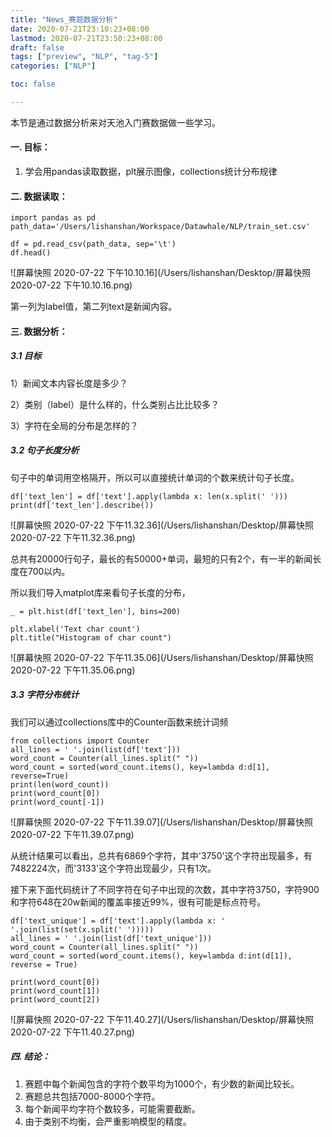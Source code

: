 ```yaml
---
title: "News_赛题数据分析"
date: 2020-07-21T23:10:23+08:00
lastmod: 2020-07-21T23:50:23+08:00
draft: false
tags: ["preview", "NLP", "tag-5"]
categories: ["NLP"]

toc: false

---
```



本节是通过数据分析来对天池入门赛数据做一些学习。

#### 一. 目标：

1. 学会用pandas读取数据，plt展示图像，collections统计分布规律



#### 二. 数据读取：

```
import pandas as pd
path_data='/Users/lishanshan/Workspace/Datawhale/NLP/train_set.csv'

df = pd.read_csv(path_data, sep='\t')
df.head()
```

![屏幕快照 2020-07-22 下午10.10.16](/Users/lishanshan/Desktop/屏幕快照 2020-07-22 下午10.10.16.png)

第一列为label值，第二列text是新闻内容。

#### 三. 数据分析：

##### 3.1 目标

1）新闻文本内容长度是多少？

2）类别（label）是什么样的，什么类别占比比较多？

3）字符在全局的分布是怎样的？

##### 3.2 句子长度分析

​	句子中的单词用空格隔开，所以可以直接统计单词的个数来统计句子长度。

```
df['text_len'] = df['text'].apply(lambda x: len(x.split(' ')))
print(df['text_len'].describe())
```

![屏幕快照 2020-07-22 下午11.32.36](/Users/lishanshan/Desktop/屏幕快照 2020-07-22 下午11.32.36.png)

总共有20000行句子，最长的有50000+单词，最短的只有2个，有一半的新闻长度在700以内。

所以我们导入matplot库来看句子长度的分布，

```
_ = plt.hist(df['text_len'], bins=200)

plt.xlabel('Text char count')
plt.title("Histogram of char count")
```



![屏幕快照 2020-07-22 下午11.35.06](/Users/lishanshan/Desktop/屏幕快照 2020-07-22 下午11.35.06.png)



##### 3.3 字符分布统计

我们可以通过collections库中的Counter函数来统计词频

```
from collections import Counter
all_lines = ' '.join(list(df['text']))
word_count = Counter(all_lines.split(" "))
word_count = sorted(word_count.items(), key=lambda d:d[1], reverse=True)
print(len(word_count))
print(word_count[0])
print(word_count[-1])
```

![屏幕快照 2020-07-22 下午11.39.07](/Users/lishanshan/Desktop/屏幕快照 2020-07-22 下午11.39.07.png)

从统计结果可以看出，总共有6869个字符，其中'3750'这个字符出现最多，有7482224次，而'3133'这个字符出现最少，只有1次。

接下来下面代码统计了不同字符在句子中出现的次数，其中字符3750，字符900和字符648在20w新闻的覆盖率接近99%，很有可能是标点符号。

```
df['text_unique'] = df['text'].apply(lambda x: ' '.join(list(set(x.split(' ')))))
all_lines = ' '.join(list(df['text_unique']))
word_count = Counter(all_lines.split(" "))
word_count = sorted(word_count.items(), key=lambda d:int(d[1]), reverse = True)

print(word_count[0])
print(word_count[1])
print(word_count[2])
```

![屏幕快照 2020-07-22 下午11.40.27](/Users/lishanshan/Desktop/屏幕快照 2020-07-22 下午11.40.27.png)

##### 四. 结论：

1. 赛题中每个新闻包含的字符个数平均为1000个，有少数的新闻比较长。
2. 赛题总共包括7000-8000个字符。
3. 每个新闻平均字符个数较多，可能需要截断。
4. 由于类别不均衡，会严重影响模型的精度。
